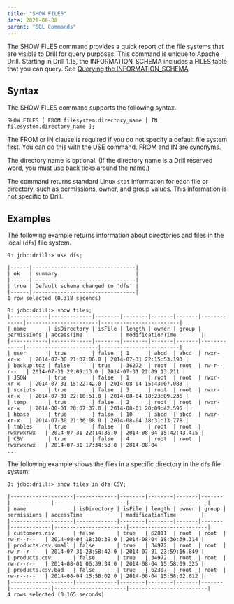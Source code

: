 ```yaml
---
title: "SHOW FILES"
date: 2020-08-08
parent: "SQL Commands"
---
```

The SHOW FILES command provides a quick report of the file systems that are
visible to Drill for query purposes. This command is unique to Apache Drill. Starting in Drill 1.15, the INFORMATION_SCHEMA includes a FILES table that you can query. See [Querying the INFORMATION_SCHEMA]({{site.baseurl}}/docs/querying-the-information-schema/). 

## Syntax

The SHOW FILES command supports the following syntax.

    SHOW FILES [ FROM filesystem.directory_name | IN filesystem.directory_name ];

The FROM or IN clause is required if you do not specify a default file system
first. You can do this with the USE command. FROM and IN are synonyms.

The directory name is optional. (If the directory name is a Drill reserved
word, you must use back ticks around the name.)

The command returns standard Linux `stat` information for each file or
directory, such as permissions, owner, and group values. This information is
not specific to Drill.

## Examples

The following example returns information about directories and files in the
local (`dfs`) file system.

	0: jdbc:drill:> use dfs;
	 
	|------|---------------------------------|
	| ok   | summary                         |
	|------|---------------------------------|
	| true | Default schema changed to 'dfs' |
	|------|---------------------------------|
	1 row selected (0.318 seconds)
	 
	0: jdbc:drill:> show files;
	|------------|-------------|--------|--------|-------|-------|-------------|-----------------------|-------------------------|
	| name       | isDirectory | isFile | length | owner | group | permissions | accessTime            | modificationTime        |
	|------------|-------------|--------|--------|-------|-------|-------------|-----------------------|-------------------------|
	| user       | true        | false  | 1      | abcd  | abcd  | rwxr-xr-x   | 2014-07-30 21:37:06.0 | 2014-07-31 22:15:53.193 |
	| backup.tgz | false       | true   | 36272  | root  | root  | rw-r--r--   | 2014-07-31 22:09:13.0 | 2014-07-31 22:09:13.211 |
	| JSON       | true        | false  | 1      | root  | root  | rwxr-xr-x   | 2014-07-31 15:22:42.0 | 2014-08-04 15:43:07.083 |
	| scripts    | true        | false  | 3      | root  | root  | rwxr-xr-x   | 2014-07-31 22:10:51.0 | 2014-08-04 18:23:09.236 |
	| temp       | true        | false  | 2      | root  | root  | rwxr-xr-x   | 2014-08-01 20:07:37.0 | 2014-08-01 20:09:42.595 |
	| hbase      | true        | false  | 10     | abcd  | abcd  | rwxr-xr-x   | 2014-07-30 21:36:08.0 | 2014-08-04 18:31:13.778 |
	| tables     | true        | false  | 0      | root  | root  | rwxrwxrwx   | 2014-07-31 22:14:35.0 | 2014-08-04 15:42:43.415 |
	| CSV        | true        | false  | 4      | root  | root  | rwxrwxrwx   | 2014-07-31 17:34:53.0 | 2014-08-04
	...

The following example shows the files in a specific directory in the `dfs`
file system:

	0: jdbc:drill:> show files in dfs.CSV;
	 
	|--------------------|-------------|--------|--------|-------|-------|-------------|-----------------------|-------------------------|
	| name               | isDirectory | isFile | length | owner | group | permissions | accessTime            | modificationTime        |
	|--------------------|-------------|--------|--------|-------|-------|-------------|-----------------------|-------------------------|
	| customers.csv      | false       | true   | 62011  | root  | root  | rw-r--r--   | 2014-08-04 18:30:39.0 | 2014-08-04 18:30:39.314 |
	| products.csv.small | false       | true   | 34972  | root  | root  | rw-r--r--   | 2014-07-31 23:58:42.0 | 2014-07-31 23:59:16.849 |
	| products.csv       | false       | true   | 34972  | root  | root  | rw-r--r--   | 2014-08-01 06:39:34.0 | 2014-08-04 15:58:09.325 |
	| products.csv.bad   | false       | true   | 62307  | root  | root  | rw-r--r--   | 2014-08-04 15:58:02.0 | 2014-08-04 15:58:02.612 |
	|--------------------|-------------|--------|--------|-------|-------|-------------|-----------------------|-------------------------|
	4 rows selected (0.165 seconds)
